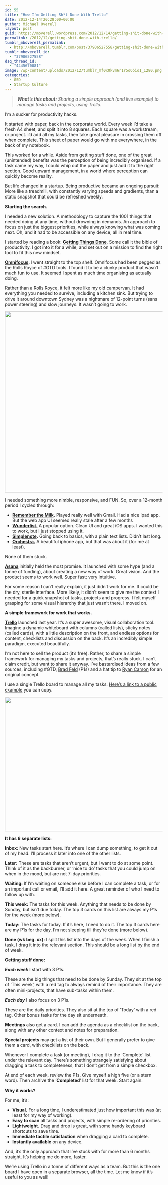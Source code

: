 ```yaml
---
id: 55
title: "How I'm Getting Sh*t Done With Trello"
date: 2012-12-14T20:28:00+00:00
author: Michael Overell
layout: post
guid: https://moverell.wordpress.com/2012/12/14/getting-shit-done-with-trello
permalink: /2012/12/getting-shit-done-with-trello/
tumblr_mboverell_permalink:
  - http://mboverell.tumblr.com/post/37906527558/getting-shit-done-with-trello
tumblr_mboverell_id:
  - "37906527558"
dsq_thread_id:
  - "4445670081"
image: /wp-content/uploads/2012/12/tumblr_mf0x0kvm6r1r5o6bio1_1280.png
categories:
  - GSD
  - Startup Culture
---
```

> _**What’s this about:** Sharing a simple approach (and live example) to manage tasks and projects, using Trello._

<p class="p1">
  I’m a sucker for productivity hacks.
</p>

<p class="p1">
  It started with paper, back in the corporate world. Every week I’d take a fresh A4 sheet, and split it into 8 squares. Each square was a workstream, or project. I’d add all my tasks, then take great pleasure in crossing them off when complete. This sheet of paper would go with me everywhere, in the back of my notebook.
</p>

<p class="p1">
  This worked for a while. Aside from getting stuff done, one of the great (unintended) benefits was the perception of being incredibly organised. If a task came my way, I could whip out the paper and just add it to the right section. Good upward management, in a world where perception can quickly become reality.
</p>

<p class="p1">
  But life changed in a startup. Being productive became an ongoing pursuit: More like a treadmill, with constantly varying speeds and gradients, than a static snapshot that could be refreshed weekly.
</p>

<p class="p1">
  <strong><!-- more -->Starting the search.</strong>
</p>

<p class="p1">
  I needed a new solution. A methodology to capture the 1001 things that needed doing at any time, without drowning in demands. An approach to focus on just the biggest priorities, while always knowing what was coming next. Oh, and it had to be accessible on any device, all in real time.
</p>

<p class="p1">
  I started by reading a book: <strong><a title="GTD" href="http://www.amazon.com/Getting-Things-Done-Stress-Free-Productivity/dp/0142000280" target="_blank">Getting Things Done</a></strong>. Some call it the bible of productivity. I got into it for a while, and set out on a mission to find the right tool to fit this new mindset.
</p>

<p class="p1">
  <strong><a title="Omnifocus" href="http://www.omnigroup.com/omnifocus" target="_blank">Omnifocus</a>. </strong>I went straight to the top shelf. Omnifocus had been pegged as the Rolls Royce of #GTD tools. I found it to be a clunky product that wasn’t much fun to use. It seemed I spent as much time organising as actually doing.
</p>

<p class="p1">
  Rather than a Rolls Royce, it felt more like my old campervan. It had everything you needed to survive, including a kitchen sink. But trying to drive it around downtown Sydney was a nightmare of 12-point turns (sans power steering) and slow journeys. It wasn’t going to work.
</p>

<p class="p1">
  <img class="aligncenter size-full wp-image-57" src="https://i1.wp.com/moverell.com/wp-content/uploads/2012/12/tumblr_mf0x2jgl2q1r5o6bio1_1280.jpg?resize=770%2C578" alt="" width="770" height="578" srcset="https://i1.wp.com/moverell.com/wp-content/uploads/2012/12/tumblr_mf0x2jgl2q1r5o6bio1_1280.jpg?w=1280 1280w, https://i1.wp.com/moverell.com/wp-content/uploads/2012/12/tumblr_mf0x2jgl2q1r5o6bio1_1280.jpg?resize=300%2C225 300w, https://i1.wp.com/moverell.com/wp-content/uploads/2012/12/tumblr_mf0x2jgl2q1r5o6bio1_1280.jpg?resize=768%2C576 768w, https://i1.wp.com/moverell.com/wp-content/uploads/2012/12/tumblr_mf0x2jgl2q1r5o6bio1_1280.jpg?resize=1024%2C768 1024w" sizes="(max-width: 770px) 100vw, 770px" data-recalc-dims="1" />
</p>

<p class="p1">
  I needed something more nimble, responsive, and FUN. So, over a 12-month period I cycled through:
</p>

  * **<a title="RTM" href="http://www.rememberthemilk.com/" target="_blank">Remember the Milk</a>.** Played really well with Gmail. Had a nice ipad app. But the web app UI seemed really stale after a few months
  * **<a title="Wunderlist" href="http://www.wunderlist.com/" target="_blank">Wunderlist.</a>** A popular option. Clean UI and great iOS apps. I wanted this to work, but I just stopped using it.
  * **<a title="Simplenote" href="http://simplenoteapp.com/" target="_blank">Simplenote</a>.** Going back to basics, with a plain text lists. Didn’t last long.
  * **<a title="Orchestra" href="http://www.orchestra.com/" target="_blank">Orchestra.</a>** A beautiful iphone app, but that was about it (for me at least).

<p class="p2">
  None of them stuck.
</p>

<p class="p2">
  <strong><a title="asana" href="http://asana.com/" target="_blank">Asana</a> </strong>initially held the most promise. It launched with some hype (and a tonne of funding), about creating a new way of work. Great vision. And the product seems to work well. Super fast; very intuitive.
</p>

<p class="p2">
  For some reason I can’t really explain, it just didn’t work for me. It could be the dry, sterile interface. More likely, it didn’t seem to give me the context I needed for a quick snapshot of tasks, projects and progress. I felt myself grasping for some visual hierarchy that just wasn’t there. I moved on.
</p>

<p class="p2">
  <strong>A simple framework for work that works.</strong>
</p>

<p class="p2">
  <strong><span class="s1"><a title="Trello" href="https://trello.com/" target="_blank">Trello</a></span></strong> launched last year. It’s a super awesome, visual collaboration tool. Imagine a dynamic whiteboard with columns (called lists), sticky notes (called cards), with a little description on the front, and endless options for content, checklists and discussion on the back. It’s an incredibly simple paradigm, executed beautifully.
</p>

<p class="p2">
  I’m not here to sell the product (it’s free). Rather, to share a simple framework for managing my tasks and projects, that’s really stuck. I can’t claim credit, but want to share it anyway. I’ve bastardised ideas from a few sources, including #GTD, <span class="s1"><a title="Brad Feld P1s" href="http://www.feld.com/wp/archives/2011/02/managing-priorities.html" target="_blank">Brad Feld</a></span> (P1s) and a hat tip to <span class="s1"><a title="Ryan Carson" href="http://ryancarson.com/" target="_blank">Ryan Carson</a></span> for an original concept.
</p>

<p class="p2">
  I use a single Trello board to manage all my tasks. <a title="Michael's Action Board" href="https://trello.com/board/actions-public/50cb2a9c519998047500ba08" target="_blank">Here’s a link to a public example</a> you can copy.
</p>

<p class="p1">
  <img class="aligncenter size-full wp-image-60" src="https://i0.wp.com/moverell.com/wp-content/uploads/2012/12/tumblr_mf0x0kvm6r1r5o6bio1_1280.png?resize=770%2C428" alt="" width="770" height="428" srcset="https://i0.wp.com/moverell.com/wp-content/uploads/2012/12/tumblr_mf0x0kvm6r1r5o6bio1_1280.png?w=1278 1278w, https://i0.wp.com/moverell.com/wp-content/uploads/2012/12/tumblr_mf0x0kvm6r1r5o6bio1_1280.png?resize=300%2C167 300w, https://i0.wp.com/moverell.com/wp-content/uploads/2012/12/tumblr_mf0x0kvm6r1r5o6bio1_1280.png?resize=768%2C427 768w, https://i0.wp.com/moverell.com/wp-content/uploads/2012/12/tumblr_mf0x0kvm6r1r5o6bio1_1280.png?resize=1024%2C569 1024w" sizes="(max-width: 770px) 100vw, 770px" data-recalc-dims="1" />
</p>

<p class="p1">
  <strong>It has 6 separate lists:</strong>
</p>

<p class="p2">
  <strong>Inbox: </strong>New tasks start here. It’s where I can dump something, to get it out of my head. I’ll process it later into one of the other lists.
</p>

<p class="p2">
  <strong>Later:</strong> These are tasks that aren’t urgent, but I want to do at some point. Think of it as the backburner, or ‘nice to do’ tasks that you could jump on when in the mood, but are not 7-day priorities.
</p>

<p class="p2">
  <strong>Waiting: </strong>If I’m waiting on someone else before I can complete a task, or for an important call or email, I’ll add it here. A great reminder of who I need to follow up with.
</p>

<p class="p2">
  <strong>This week:</strong> The tasks for this week. Anything that needs to be done by Sunday, but isn’t due today. The top 3 cards on this list are always my P1s for the week (more below).
</p>

<p class="p2">
  <strong>Today:</strong> The tasks for today. If it’s here, I need to do it. The top 3 cards here are my P1s for the day. I’m not sleeping till they’re done (more below).
</p>

<p class="p2">
  <strong>Done (wk beg. xx):</strong> I split this list into the days of the week. When I finish a task, I drag it into the relevant section. This should be a long list by the end of week.
</p>

<p class="p2">
  <strong>Getting stuff done:</strong>
</p>

<p class="p2">
  <strong><em>Each week</em></strong> I start with 3 P1s.
</p>

<p class="p1">
  These are the big things that need to be done by Sunday. They sit at the top of ‘This week’, with a red tag to always remind of their importance. They are often mini-projects, that have sub-tasks within them.
</p>

<p class="p2">
  <strong><em>Each day</em></strong> I also focus on 3 P1s.
</p>

<p class="p1">
  These are the daily priorities. They also sit at the top of ‘Today’ with a red tag. Other bonus tasks for the day sit underneath.
</p>

<p class="p2">
  <strong>Meetings</strong> also get a card. I can add the agenda as a checklist on the back, along with any other context and notes for preparation.
</p>

<p class="p2">
  <strong>Special projects</strong> may get a list of their own. But I generally prefer to give them a card, with checklists on the back.
</p>

<p class="p2">
  Whenever I complete a task (or meeting), I drag it to the ‘Complete’ list under the relevant day. There’s something strangely satisfying about dragging a task to completeness, that I don’t get from a simple checkbox.
</p>

<p class="p2">
  At end of each week, review the P1s. Give myself a high five (or a stern word). Then archive the ‘<strong>Completed</strong>’ list for that week. Start again.
</p>

<p class="p2">
  <strong>Why it works?</strong>
</p>

<p class="p2">
  For me, it’s:
</p>

  * **Visual.** For a long time, I underestimated just how important this was (at least for my way of working).
  * **Easy to scan** all tasks and projects, with simple re-ordering of priorities.
  * **Lightweight.** Drag and drop is great, with some handy keyboard shortcuts to save time.
  * **Immediate tactile satisfaction** when dragging a card to complete.
  * **Instantly available** on any device.

<p class="p2">
  And, it’s the only approach that I’ve stuck with for more than 6 months straight. It’s helping me do more, faster.
</p>

<p class="p2">
  We’re using Trello in a tonne of different ways as a team. But this is the one board I have open in a separate browser, all the time. Let me know if it’s useful to you as well!
</p>
